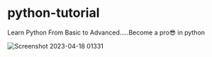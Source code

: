 # python-tutorial

Learn Python From Basic to Advanced.....Become a pro😎 in python


![Screenshot 2023-04-18 01331](https://user-images.githubusercontent.com/104966547/232598066-c7b5f746-9bf3-4ee1-8da0-5a77bf90643e.png)


